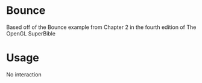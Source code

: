 Bounce
========
Based off of the Bounce example from Chapter 2 in the fourth edition of The OpenGL SuperBible

Usage
=====
No interaction
